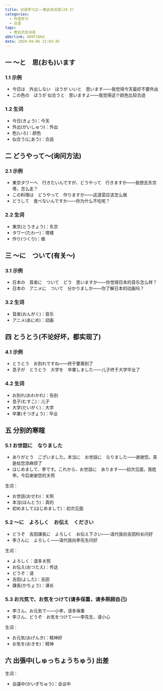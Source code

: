 ```yaml
---
title: 日语学习之——表达及词语(24.3)
categories:
  - 外语学习
  - 日语
tags:
  - 表达式及词语
abbrlink: 409f186d
date: 2020-04-06 22:03:45
---
```

## 一 〜と　思(おも)います

### 1.1 示例

* 今日は　外出しない　ほうが  いいと　思います——我觉得今天最好不要外出
* この色の　ほうが  似合うと　思いますよ——我觉得这个颜色比较合适

<!--more-->

### 1.2 生词

* 今日(きょう)：今天
* 外出(がいしゅつ)：外出
* 色(いろ)：颜色
* 似合う(にあう)：合适

## 二 どうやって〜(询问方法)

### 2.1 示例

* 東京タワーへ　行きたいんですが、どうやって　行きますか——我想去东京塔，怎么走？
* この料理は　どうやって　作りますか——这道菜应该怎么做
* どうして　食べないんですか——你为什么不吃呢？

### 2.2 生词

* 東京(とうきょう)：东京
* タワー(たわー)：塔楼
* 作り(つくり)：做

## 三 〜に　ついて(有关～)

### 3.1 示例

* 日本の　音楽に　ついて　どう　思いますか——你觉得日本的音乐怎么样？
* 日本の　アニメに　ついて　分かりましか——你了解日本的动画吗？

### 3.2 生词

* 音楽(おんがく)：音乐
* アニメ(あにめ)：动画

## 四 とうとう(不论好坏，都实现了)

### 4.1 示例

* とうとう　お別れですね——终于要离别了
* 息子が　とうとう　大学を　卒業しました——儿子终于大学毕业了

### 4.2 生词

* お別れ(おわかれ)：告别
* 息子(むすこ)：儿子
* 大学(だいがく)：大学
* 卒業(そつぎょう)：毕业

## 五 分别的寒暄

### 5.1 お世話に　なりました

* ありがとう　ございました。本当に　お世話に　なりました——谢谢您。真是给您添麻烦了
* はじめまして、李です。これから、お世話に　あります——初次见面，我姓李。今后谢谢您的关照

生词：

* お世話(おせわ)：关照
* 本当(ほんとう)：真的
* 初めまして(はじめまして)：初次见面

### 5.2 〜に　よろしく　お伝え　ください
* どうぞ　吉田課長に　よろしく　お伝え下さい——请代我向吉田科长问好
* 李さんに　よろしく——请代我向李先生问好

生词：
* よろしく：请多关照
* お伝え(おつたえ)：传达
* どうぞ：请
* 吉田(よした)：吉田
* 課長(かちょう)：课长

### 5.3 お元気で、お気をつけて(请多保重，请多照顾自己)

* 李さん、お元気で——小李，请多保重
* 李さん、どうぞ　お気をつけて——李先生，请小心

生词：

* お元気(おげんき)：精神好
* お気を(おきを)：精神

## 六 出張中(しゅっちょうちゅう) 出差

生词：

* 会議中(かいぎちゅう)：会议中